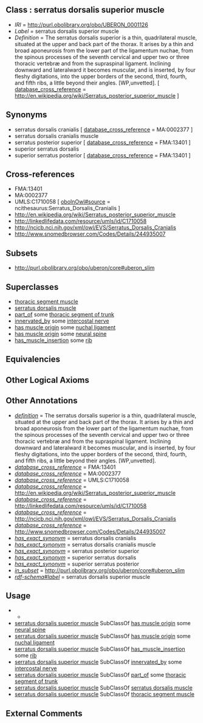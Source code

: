 
## Class : serratus dorsalis superior muscle

 * *IRI* = http://purl.obolibrary.org/obo/UBERON_0001126
 * *Label* = serratus dorsalis superior muscle
 * *Definition* = The serratus dorsalis superior is a thin, quadrilateral muscle, situated at the upper and back part of the thorax. It arises by a thin and broad aponeurosis from the lower part of the ligamentum nuchae, from the spinous processes of the seventh cervical and upper two or three thoracic vertebræ and from the supraspinal ligament. Inclining downward and lateralward it becomes muscular, and is inserted, by four fleshy digitations, into the upper borders of the second, third, fourth, and fifth ribs, a little beyond their angles. [WP,unvetted]. [ [database_cross_reference](../../ef/oboInOwl#hasDbXref.md) = http://en.wikipedia.org/wiki/Serratus_posterior_superior_muscle ]

## Synonyms

 * serratus dorsalis cranialis [ [database_cross_reference](../../ef/oboInOwl#hasDbXref.md) = MA:0002377 ]
 * serratus dorsalis cranialis muscle
 * serratus posterior superior [ [database_cross_reference](../../ef/oboInOwl#hasDbXref.md) = FMA:13401 ]
 * superior serratus dorsalis
 * superior serratus posterior [ [database_cross_reference](../../ef/oboInOwl#hasDbXref.md) = FMA:13401 ]

## Cross-references

 * FMA:13401
 * MA:0002377
 * UMLS:C1710058 [ [oboInOwl#source](../../ce/oboInOwl#source.md) = ncithesaurus:Serratus_Dorsalis_Cranialis ]
 * http://en.wikipedia.org/wiki/Serratus_posterior_superior_muscle
 * http://linkedlifedata.com/resource/umls/id/C1710058
 * http://ncicb.nci.nih.gov/xml/owl/EVS/Serratus_Dorsalis_Cranialis
 * http://www.snomedbrowser.com/Codes/Details/244935007

## Subsets

 * http://purl.obolibrary.org/obo/uberon/core#uberon_slim

## Superclasses

 * [thoracic segment muscle](../../UBERON/30/UBERON_0003830.md)
 * [serratus dorsalis muscle](../../UBERON/17/UBERON_0011217.md)
 * [part_of](../../BFO/50/BFO_0000050.md) some [thoracic segment of trunk](../../UBERON/15/UBERON_0000915.md)
 * [innervated_by](../../RO/05/RO_0002005.md) some [intercostal nerve](../../UBERON/27/UBERON_0003727.md)
 * [has muscle origin](../../RO/72/RO_0002372.md) some [nuchal ligament](../../UBERON/51/UBERON_0000351.md)
 * [has muscle origin](../../RO/72/RO_0002372.md) some [neural spine](../../UBERON/76/UBERON_0001076.md)
 * [has_muscle_insertion](../../RO/73/RO_0002373.md) some [rib](../../UBERON/28/UBERON_0002228.md)

## Equivalencies


## Other Logical Axioms


## Other Annotations

 * *[definition](../../IAO/15/IAO_0000115.md)* = The serratus dorsalis superior is a thin, quadrilateral muscle, situated at the upper and back part of the thorax. It arises by a thin and broad aponeurosis from the lower part of the ligamentum nuchae, from the spinous processes of the seventh cervical and upper two or three thoracic vertebræ and from the supraspinal ligament. Inclining downward and lateralward it becomes muscular, and is inserted, by four fleshy digitations, into the upper borders of the second, third, fourth, and fifth ribs, a little beyond their angles. [WP,unvetted].
 * *[database_cross_reference](../../ef/oboInOwl#hasDbXref.md)* = FMA:13401
 * *[database_cross_reference](../../ef/oboInOwl#hasDbXref.md)* = MA:0002377
 * *[database_cross_reference](../../ef/oboInOwl#hasDbXref.md)* = UMLS:C1710058
 * *[database_cross_reference](../../ef/oboInOwl#hasDbXref.md)* = http://en.wikipedia.org/wiki/Serratus_posterior_superior_muscle
 * *[database_cross_reference](../../ef/oboInOwl#hasDbXref.md)* = http://linkedlifedata.com/resource/umls/id/C1710058
 * *[database_cross_reference](../../ef/oboInOwl#hasDbXref.md)* = http://ncicb.nci.nih.gov/xml/owl/EVS/Serratus_Dorsalis_Cranialis
 * *[database_cross_reference](../../ef/oboInOwl#hasDbXref.md)* = http://www.snomedbrowser.com/Codes/Details/244935007
 * *[has_exact_synonym](../../ym/oboInOwl#hasExactSynonym.md)* = serratus dorsalis cranialis
 * *[has_exact_synonym](../../ym/oboInOwl#hasExactSynonym.md)* = serratus dorsalis cranialis muscle
 * *[has_exact_synonym](../../ym/oboInOwl#hasExactSynonym.md)* = serratus posterior superior
 * *[has_exact_synonym](../../ym/oboInOwl#hasExactSynonym.md)* = superior serratus dorsalis
 * *[has_exact_synonym](../../ym/oboInOwl#hasExactSynonym.md)* = superior serratus posterior
 * *[in_subset](../../et/oboInOwl#inSubset.md)* = http://purl.obolibrary.org/obo/uberon/core#uberon_slim
 * *[rdf-schema#label](../../el/rdf-schema#label.md)* = serratus dorsalis superior muscle

## Usage

 * -
 * [serratus dorsalis superior muscle](../../UBERON/26/UBERON_0001126.md) SubClassOf [has muscle origin](../../RO/72/RO_0002372.md) some [neural spine](../../UBERON/76/UBERON_0001076.md)
 * [serratus dorsalis superior muscle](../../UBERON/26/UBERON_0001126.md) SubClassOf [has muscle origin](../../RO/72/RO_0002372.md) some [nuchal ligament](../../UBERON/51/UBERON_0000351.md)
 * [serratus dorsalis superior muscle](../../UBERON/26/UBERON_0001126.md) SubClassOf [has_muscle_insertion](../../RO/73/RO_0002373.md) some [rib](../../UBERON/28/UBERON_0002228.md)
 * [serratus dorsalis superior muscle](../../UBERON/26/UBERON_0001126.md) SubClassOf [innervated_by](../../RO/05/RO_0002005.md) some [intercostal nerve](../../UBERON/27/UBERON_0003727.md)
 * [serratus dorsalis superior muscle](../../UBERON/26/UBERON_0001126.md) SubClassOf [part_of](../../BFO/50/BFO_0000050.md) some [thoracic segment of trunk](../../UBERON/15/UBERON_0000915.md)
 * [serratus dorsalis superior muscle](../../UBERON/26/UBERON_0001126.md) SubClassOf [serratus dorsalis muscle](../../UBERON/17/UBERON_0011217.md)
 * [serratus dorsalis superior muscle](../../UBERON/26/UBERON_0001126.md) SubClassOf [thoracic segment muscle](../../UBERON/30/UBERON_0003830.md)

## External Comments


